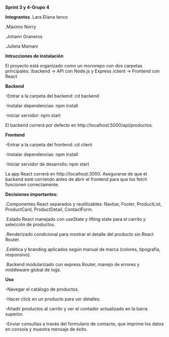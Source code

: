**Sprint 3 y 4-Grupo 4**

**Integrantes**
.Lara Eliana Ienco

.Máximo Norry

.Johann Graneros

.Julieta Mamani

**Intrucciones de instalación**

El proyecto está organizado como un monorepo con dos carpetas principales:
/backend  → API con Node.js y Express
/client   → Frontend con React

**Backend**

-Entrar a la carpeta del backend:
cd backend

-Instalar dependencias:
npm install

-Iniciar servidor:
npm start

El backend correrá por defecto en http://localhost:5000/api/productos.

**Frontend**

-Entrar a la carpeta del frontend:
cd client

-Instalar dependencias:
npm install

-Iniciar servidor de desarrollo:
npm start

La app React correrá en http://localhost:3000.
Asegurarse de que el backend esté corriendo antes de abrir el frontend para que los fetch funcionen correctamente.

**Decisiones importantes:**

.Componentes React separados y reutilizables: Navbar, Footer, ProductList, ProductCard, ProductDetail, ContactForm.

.Estado React manejado con useState y lifting state para el carrito y selección de productos.

.Renderizado condicional para mostrar el detalle del producto sin React Router.

.Estética y branding aplicados según manual de marca (colores, tipografía, responsivo).

.Backend modularizado con express.Router, manejo de errores y middleware global de logs.

**Uso**

-Navegar el catálogo de productos.

-Hacer click en un producto para ver detalles.

-Añadir productos al carrito y ver el contador actualizado en la barra superior.

-Enviar consultas a través del formulario de contacto, que imprime los datos en consola y muestra mensaje de éxito.
